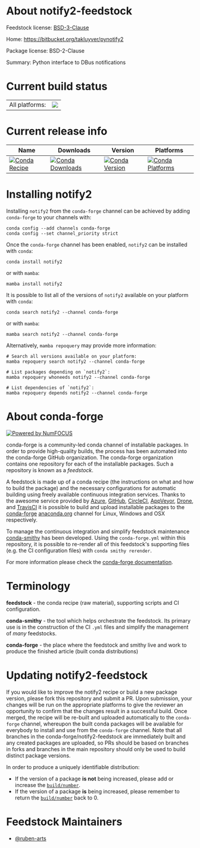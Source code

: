About notify2-feedstock
=======================

Feedstock license: [BSD-3-Clause](https://github.com/conda-forge/notify2-feedstock/blob/main/LICENSE.txt)

Home: https://bitbucket.org/takluyver/pynotify2

Package license: BSD-2-Clause

Summary: Python interface to DBus notifications

Current build status
====================


<table><tr><td>All platforms:</td>
    <td>
      <a href="https://dev.azure.com/conda-forge/feedstock-builds/_build/latest?definitionId=15678&branchName=main">
        <img src="https://dev.azure.com/conda-forge/feedstock-builds/_apis/build/status/notify2-feedstock?branchName=main">
      </a>
    </td>
  </tr>
</table>

Current release info
====================

| Name | Downloads | Version | Platforms |
| --- | --- | --- | --- |
| [![Conda Recipe](https://img.shields.io/badge/recipe-notify2-green.svg)](https://anaconda.org/conda-forge/notify2) | [![Conda Downloads](https://img.shields.io/conda/dn/conda-forge/notify2.svg)](https://anaconda.org/conda-forge/notify2) | [![Conda Version](https://img.shields.io/conda/vn/conda-forge/notify2.svg)](https://anaconda.org/conda-forge/notify2) | [![Conda Platforms](https://img.shields.io/conda/pn/conda-forge/notify2.svg)](https://anaconda.org/conda-forge/notify2) |

Installing notify2
==================

Installing `notify2` from the `conda-forge` channel can be achieved by adding `conda-forge` to your channels with:

```
conda config --add channels conda-forge
conda config --set channel_priority strict
```

Once the `conda-forge` channel has been enabled, `notify2` can be installed with `conda`:

```
conda install notify2
```

or with `mamba`:

```
mamba install notify2
```

It is possible to list all of the versions of `notify2` available on your platform with `conda`:

```
conda search notify2 --channel conda-forge
```

or with `mamba`:

```
mamba search notify2 --channel conda-forge
```

Alternatively, `mamba repoquery` may provide more information:

```
# Search all versions available on your platform:
mamba repoquery search notify2 --channel conda-forge

# List packages depending on `notify2`:
mamba repoquery whoneeds notify2 --channel conda-forge

# List dependencies of `notify2`:
mamba repoquery depends notify2 --channel conda-forge
```


About conda-forge
=================

[![Powered by
NumFOCUS](https://img.shields.io/badge/powered%20by-NumFOCUS-orange.svg?style=flat&colorA=E1523D&colorB=007D8A)](https://numfocus.org)

conda-forge is a community-led conda channel of installable packages.
In order to provide high-quality builds, the process has been automated into the
conda-forge GitHub organization. The conda-forge organization contains one repository
for each of the installable packages. Such a repository is known as a *feedstock*.

A feedstock is made up of a conda recipe (the instructions on what and how to build
the package) and the necessary configurations for automatic building using freely
available continuous integration services. Thanks to the awesome service provided by
[Azure](https://azure.microsoft.com/en-us/services/devops/), [GitHub](https://github.com/),
[CircleCI](https://circleci.com/), [AppVeyor](https://www.appveyor.com/),
[Drone](https://cloud.drone.io/welcome), and [TravisCI](https://travis-ci.com/)
it is possible to build and upload installable packages to the
[conda-forge](https://anaconda.org/conda-forge) [anaconda.org](https://anaconda.org/)
channel for Linux, Windows and OSX respectively.

To manage the continuous integration and simplify feedstock maintenance
[conda-smithy](https://github.com/conda-forge/conda-smithy) has been developed.
Using the ``conda-forge.yml`` within this repository, it is possible to re-render all of
this feedstock's supporting files (e.g. the CI configuration files) with ``conda smithy rerender``.

For more information please check the [conda-forge documentation](https://conda-forge.org/docs/).

Terminology
===========

**feedstock** - the conda recipe (raw material), supporting scripts and CI configuration.

**conda-smithy** - the tool which helps orchestrate the feedstock.
                   Its primary use is in the construction of the CI ``.yml`` files
                   and simplify the management of *many* feedstocks.

**conda-forge** - the place where the feedstock and smithy live and work to
                  produce the finished article (built conda distributions)


Updating notify2-feedstock
==========================

If you would like to improve the notify2 recipe or build a new
package version, please fork this repository and submit a PR. Upon submission,
your changes will be run on the appropriate platforms to give the reviewer an
opportunity to confirm that the changes result in a successful build. Once
merged, the recipe will be re-built and uploaded automatically to the
`conda-forge` channel, whereupon the built conda packages will be available for
everybody to install and use from the `conda-forge` channel.
Note that all branches in the conda-forge/notify2-feedstock are
immediately built and any created packages are uploaded, so PRs should be based
on branches in forks and branches in the main repository should only be used to
build distinct package versions.

In order to produce a uniquely identifiable distribution:
 * If the version of a package **is not** being increased, please add or increase
   the [``build/number``](https://docs.conda.io/projects/conda-build/en/latest/resources/define-metadata.html#build-number-and-string).
 * If the version of a package **is** being increased, please remember to return
   the [``build/number``](https://docs.conda.io/projects/conda-build/en/latest/resources/define-metadata.html#build-number-and-string)
   back to 0.

Feedstock Maintainers
=====================

* [@ruben-arts](https://github.com/ruben-arts/)

